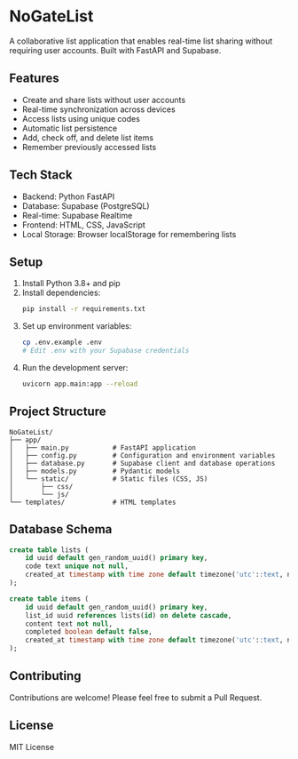 # NoGateList

A collaborative list application that enables real-time list sharing without requiring user accounts. Built with FastAPI and Supabase.

## Features

- Create and share lists without user accounts
- Real-time synchronization across devices
- Access lists using unique codes
- Automatic list persistence
- Add, check off, and delete list items
- Remember previously accessed lists

## Tech Stack

- Backend: Python FastAPI
- Database: Supabase (PostgreSQL)
- Real-time: Supabase Realtime
- Frontend: HTML, CSS, JavaScript
- Local Storage: Browser localStorage for remembering lists

## Setup

1. Install Python 3.8+ and pip
2. Install dependencies:
   ```bash
   pip install -r requirements.txt
   ```
3. Set up environment variables:
   ```bash
   cp .env.example .env
   # Edit .env with your Supabase credentials
   ```
4. Run the development server:
   ```bash
   uvicorn app.main:app --reload
   ```

## Project Structure

```
NoGateList/
├── app/
│   ├── main.py           # FastAPI application
│   ├── config.py         # Configuration and environment variables
│   ├── database.py       # Supabase client and database operations
│   ├── models.py         # Pydantic models
│   └── static/           # Static files (CSS, JS)
│       ├── css/
│       └── js/
└── templates/            # HTML templates
```

## Database Schema

```sql
create table lists (
    id uuid default gen_random_uuid() primary key,
    code text unique not null,
    created_at timestamp with time zone default timezone('utc'::text, now()) not null
);

create table items (
    id uuid default gen_random_uuid() primary key,
    list_id uuid references lists(id) on delete cascade,
    content text not null,
    completed boolean default false,
    created_at timestamp with time zone default timezone('utc'::text, now()) not null
);
```

## Contributing

Contributions are welcome! Please feel free to submit a Pull Request.

## License

MIT License